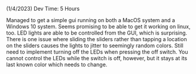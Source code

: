 (1/4/2023)
Dev Time: 5 Hours

Managed to get a simple gui running on both a MacOS system and a Windows 10 system. Seems promising to be able to get it working on linux, too.
LED lights are able to be controlled from the GUI, which is surprising. There is one issue where sliding the sliders rather than tapping a location on the sliders causes the lights to jitter to seemingly random colors.
Still need to implement turning off the LEDs when pressing the off switch. You cannot control the LEDs while the switch is off, however, but it stays at its last known color which needs to change.

